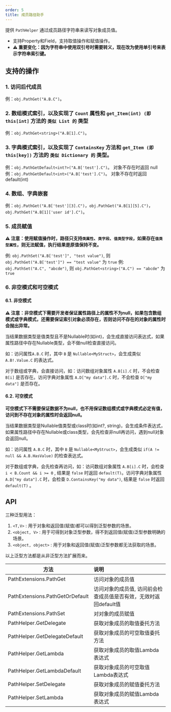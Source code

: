 ```yaml
---
order: 5 
title: 成员路径助手
---
```


提供 `PathHelper` 通过成员路径字符串来读写对象成员值。
* 支持Property和Field，支持取值操作和赋值操作。
* <span style="font-weight: bold;">⚠ 重要变化：因为字符串中使用双引号时需要转义，现在改为使用单引号来表示字符串索引键。</span>

## 支持的操作

### 1. 访问后代成员

例：`obj.PathGet("A.B.C")`。

### 2. 数组模式索引，以及实现了 `Count` 属性和 `get_Item(int) (即 this[int]` 方法的 `类似 List 的` 类型

例：`obj.PathGet<string>("A.B[1].C")`。

### 3. 字典模式索引，以及实现了 `ContainsKey` 方法和 `get_Item (即 this[key])` 方法的 `类似 Dictionary 的` 类型。

例：`obj.PathGetDefault<int?>("A.B['test'].C")`。 对象不存在时返回 null
例：`obj.PathGetDefault<int>("A.B['test'].C")`。 对象不存在时返回 default(int)

### 4. 数组、字典嵌套

例：`obj.PathGet("A.B['test'][3].C")`，`obj.PathGet("A.B[1][5].C")`，`obj.PathGet("A.B[1]['user id'].C")`。

### 5. 成员赋值

<span style="font-weight: bold;">⚠ 注意：使用赋值操作时，路径只支持`类属性`、`类字段`、`值类型字段`，如果存在`值类型属性`，则无法赋值，执行结果是原值保持不变。</span>

例: `obj.PathSet("A.B['test']", "test value")`, 则 `obj.PathGet("A.B['test']") == "test value"` 为 `true`
例: `obj.PathSet("A.C", "abcde")`, 则 `obj.PathGet<string>("A.C") == "abcde"` 为 `true`

### 6. 非空模式和可空模式

#### 6.1. 非空模式

<span style="font-weight: bold;">⚠ 注意：非空模式下需要开发者保证属性路径上的属性不为null，如果包含数组模式或字典模式，还需要保证索引对象必须存在，否则访问不存在的对象的属性时会抛出异常。</span>

当结果数据类型是值类型且不是Nullable时(如int)，会生成直接访问表达式，如果属性路径中存在Nullable类型，会不做null检查直接访问。

如：访问属性`A.B.C` 时，其中 `B` 是 `Nullable<MyStruct>`，会生成类似 `A.B!.Value.C` 的表达式。

对于数组或字典，会直接访问，如：访问数组对象属性 `A.B[i].C` 时，不会检查 `B[i]` 是否存在。访问字典对象属性 `A.D["my data"].C` 时，不会检查 `D["my data"]` 是否存在。

#### 6.2. 可空模式

<span style="font-weight: bold;">可空模式下不需要保证数据不为null，也不用保证数组模式或字典模式必定有值，访问到不存在对象的属性时会返回null。</span>

当结果数据类型是Nullable值类型或class时(如int?, string)，会生成条件表达式，如果属性路径中存在Nullable或class类型，会先检查非null再访问，遇到null对象会返回null。

如：访问属性 `A.B.C` 时，其中 `B` 是 `Nullable<MyStruct>`，会生成类似 `if(A != null && A.B.HasValue)` 的检查表达式。

对于数组或字典，会先检查再访问，如：访问数组对象属性 `A.B[i].C` 时，会检查 `i < B.Count && i >= 0` , 结果是 `false` 时返回 `default(T)`。访问字典对象属性 `A.D["my data"].C` 时，会检查 `D.ContainsKey("my data")`, 结果是 `false` 时返回 `default(T)` 。

## API

三种泛型用法：
1. `<T,V>` : 用于对象和返回值(赋值)都可以得到泛型参数的场景。
2. `<object, V>` : 用于可得到对象泛型参数，得不到返回值(赋值)泛型参数明确的场景。
3. `<object, object>` : 用于对象和返回值(赋值)泛型参数都无法获取的场景。

以上泛型方法都是从非泛型方法扩展而来。


| 方法                            | 说明                                                              |
| ------------------------------- | :---------------------------------------------------------------- |
| PathExtensions.PathGet          | 访问对象的成员值                                                  |
| PathExtensions.PathGetOrDefault | 访问对象的成员值, 访问前会检查成员值是否有效，无效时返回default值 |
| PathExtensions.PathSet          | 对对象的成员赋值                                                  |
| PathHelper.GetDelegate          | 获取对象成员的取值委托方法                                        |
| PathHelper.GetDelegateDefault   | 获取对象成员的可空取值委托方法                                    |
| PathHelper.GetLambda            | 获取对象成员的取值Lambda表达式                                      |
| PathHelper.GetLambdaDefault     | 获取对象成员的可空取值Lambda表达式                                  |
| PathHelper.SetDelegate          | 获取对象成员的赋值委托方法                                        |
| PathHelper.SetLambda            | 获取对象成员的赋值Lambda表达式                                      |

